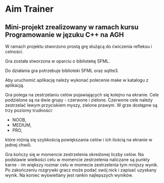 # Aim Trainer
## Mini-projekt zrealizowany w ramach kursu Programowanie w jęzuku C++ na AGH

W ramach projektu stworzono prostą grę służącą do ćwiczenia refleksu i celności.

Gra została stworzona w oparciu o bibliotekę SFML.

Do działania gra potrzebuje biblioteki SFML oraz sqlite3.

Aby uruchomić aplikację należy wykonać polecenie make w katalogu z aplikacją.

Gra polega na zestrzelaniu celów pojawiających się kolejno na ekranie.
Cele podzielone są na dwie grupy - czerwone i zielone. Czerwone cele należy zestrzelać lewym przyciskiem myszy, zielone prawym.
W grze dostępne są trzy poziomy trudności:
- NOOB,
- MEDIUM,
- PRO,

które różnią się szybkością powiększania celów i ich ilością na ekranie w jednej chwili.

Gra kończy się w momencie zestrzelenia określonej liczby celów.
Na podstawie wielkości celu w momencie zestrzelenia naliczane są punkty karne - im większy rozmar celu w momecie zestrzelenia tym mnijszy wynik.
Po zakończeniu rozgrywki gracz może podać swój nick i zapisać uzyskany wynik.
Na koniec wyświetlany jest rankin najlepszych wyników.
